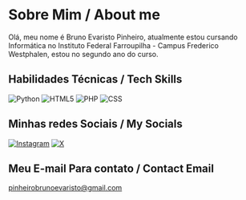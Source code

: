 # Sobre Mim / About me
   Olá, meu nome é Bruno Evaristo Pinheiro, atualmente estou cursando Informática no Instituto Federal Farroupilha - Campus Frederico Westphalen, estou no segundo ano do curso.
## Habilidades Técnicas / Tech Skills
![Python](https://img.shields.io/badge/python-white?style=for-the-badge&logo=python&logoColor=white&color=blue) ![HTML5](https://img.shields.io/badge/html5-white?style=for-the-badge&logo=html5&logoColor=white&color=%23E34F26) ![PHP](https://img.shields.io/badge/php-%23777BB4.svg?style=for-the-badge&logo=php&logoColor=white) ![CSS](https://img.shields.io/badge/css3-white?style=for-the-badge&logo=css3&logoColor=white&color=%231572B6)
## Minhas redes Sociais / My Socials
[![Instagram](https://img.shields.io/badge/instagram-white?style=flat&logo=instagram&logoColor=white&color=%23E4405F)](https://instagram.com/brunowithouth) [![X](https://img.shields.io/badge/X-white?style=flat&logo=x&logoColor=white&color=black)](https://x.com/brunowithouth)
## Meu E-mail Para contato / Contact Email
pinheirobrunoevaristo@gmail.com

